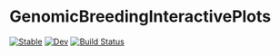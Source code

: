 # GenomicBreedingInteractivePlots

[![Stable](https://img.shields.io/badge/docs-stable-blue.svg)](https://GenomicBreeding.github.io/GenomicBreedingInteractivePlots.jl/stable/)
[![Dev](https://img.shields.io/badge/docs-dev-blue.svg)](https://GenomicBreeding.github.io/GenomicBreedingInteractivePlots.jl/dev/)
[![Build Status](https://github.com/GenomicBreeding/GenomicBreedingInteractivePlots.jl/actions/workflows/CI.yml/badge.svg?branch=main)](https://github.com/GenomicBreeding/GenomicBreedingInteractivePlots.jl/actions/workflows/CI.yml?query=branch%3Amain)

